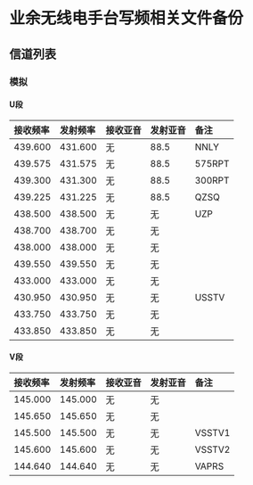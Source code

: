 # 业余无线电手台写频相关文件备份

## 信道列表

### 模拟

#### U段

| 接收频率 | 发射频率 | 接收亚音 | 发射亚音 | 备注 |
| :------ | :---- | :------ | :------ | :------ |
| 439.600 | 431.600 | 无 | 88.5 | NNLY |
| 439.575 | 431.575 | 无 | 88.5 | 575RPT |
| 439.300 | 431.300 | 无 | 88.5 | 300RPT |
| 439.225 | 431.225 | 无 | 88.5 | QZSQ |
| 438.500 | 438.500 | 无 | 无 | UZP |
| 438.700 | 438.700 | 无 | 无 |  |
| 438.000 | 438.000 | 无 | 无 |  |
| 439.550 | 439.550 | 无 | 无 |  |
| 433.000 | 433.000 | 无 | 无 |  |
| 430.950 | 430.950 | 无 | 无 | USSTV |
| 433.750 | 433.750 | 无 | 无 |  |
| 433.850 | 433.850 | 无 | 无 |  |

#### V段

| 接收频率 | 发射频率 | 接收亚音 | 发射亚音 | 备注 |
| :------ | :---- | :------ | :------ | :------ |
| 145.000 | 145.000 | 无 | 无 |  |
| 145.650 | 145.650 | 无 | 无 |  |
| 145.500 | 145.500 | 无 | 无 | VSSTV1 |
| 145.600 | 145.600 | 无 | 无 | VSSTV2 |
| 144.640 | 144.640 | 无 | 无 | VAPRS |
